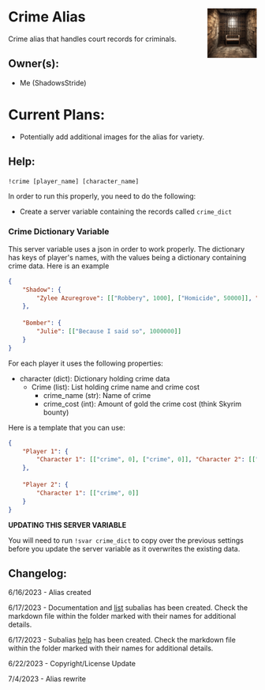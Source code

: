 <h1>Crime Alias<img align="right" src="image.png" width="100px"></h1>
Crime alias that handles court records for criminals.

## Owner(s):
- Me (ShadowsStride)

# Current Plans:
- Potentially add additional images for the alias for variety.

## Help:
`!crime [player_name] [character_name]`

In order to run this properly, you need to do the following:
- Create a server variable containing the records called `crime_dict`

### Crime Dictionary Variable
This server variable uses a json in order to work properly. The dictionary has keys of player's names, with the values being a dictionary containing crime data. Here is an example

```json
{
    "Shadow": {
        "Zylee Azuregrove": [["Robbery", 1000], ["Homicide", 50000]], "Bob": [["Loitering", 8000]]
    },

    "Bomber": {
        "Julie": [["Because I said so", 1000000]]
    }
}
```

For each player it uses the following properties:
- character (dict): Dictionary holding crime data
    - Crime (list): List holding crime name and crime cost
        - crime_name (str): Name of crime
        - crime_cost (int): Amount of gold the crime cost (think Skyrim bounty)

Here is a template that you can use:
```json
{
    "Player 1": {
        "Character 1": [["crime", 0], ["crime", 0]], "Character 2": [["Loitering", 8000]]
    },

    "Player 2": {
        "Character 1": [["crime", 0]]
    }
}
```

**UPDATING THIS SERVER VARIABLE**

You will need to run `!svar crime_dict` to copy over the previous settings before you update the server variable as it overwrites the existing data.

## Changelog:
6/16/2023 - Alias created

6/17/2023 - Documentation and [list](https://github.com/SethHartman13/Avrae-Aliases-Snippets/blob/master/Aliases/crime/list/list.md) subalias has been created. Check the markdown file within the folder marked with their names for additional details.

6/17/2023 - Subalias [help](https://github.com/SethHartman13/Avrae-Aliases-Snippets/blob/master/Aliases/crime/help/help.md) has been created. Check the markdown file within the folder marked with their names for additional details.

6/22/2023 - Copyright/License Update

7/4/2023 - Alias rewrite